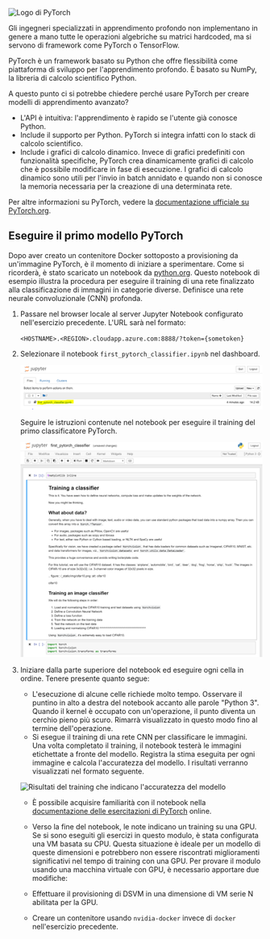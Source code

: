 ![Logo di PyTorch](../media/5-image1.png) 

Gli ingegneri specializzati in apprendimento profondo non implementano in genere a mano tutte le operazioni algebriche su matrici hardcoded, ma si servono di framework come PyTorch o TensorFlow.  

PyTorch è un framework basato su Python che offre flessibilità come piattaforma di sviluppo per l'apprendimento profondo. È basato su NumPy, la libreria di calcolo scientifico Python. 

A questo punto ci si potrebbe chiedere perché usare PyTorch per creare modelli di apprendimento avanzato?  

- L'API è intuitiva: l'apprendimento è rapido se l'utente già conosce Python.
- Include il supporto per Python. PyTorch si integra infatti con lo stack di calcolo scientifico.
- Include i grafici di calcolo dinamico. Invece di grafici predefiniti con funzionalità specifiche, PyTorch crea dinamicamente grafici di calcolo che è possibile modificare in fase di esecuzione. I grafici di calcolo dinamico sono utili per l'invio in batch annidato e quando non si conosce la memoria necessaria per la creazione di una determinata rete.

Per altre informazioni su PyTorch, vedere la [documentazione ufficiale su PyTorch.org](https://pytorch.org/about/).

## <a name="run-your-first-pytorch-model"></a>Eseguire il primo modello PyTorch

Dopo aver creato un contenitore Docker sottoposto a provisioning da un'immagine PyTorch, è il momento di iniziare a sperimentare. Come si ricorderà, è stato scaricato un notebook da [python.org](https://python.org). Questo notebook di esempio illustra la procedura per eseguire il training di una rete finalizzato alla classificazione di immagini in categorie diverse. Definisce una rete neurale convoluzionale (CNN) profonda.

1. Passare nel browser locale al server Jupyter Notebook configurato nell'esercizio precedente. L'URL sarà nel formato:

    `<HOSTNAME>.<REGION>.cloudapp.azure.com:8888/?token={sometoken}`

1. Selezionare il notebook `first_pytorch_classifier.ipynb` nel dashboard.

    ![Selezionare il primo notebook first_pytorch_classifier.ipynb](../media/5-image2.PNG)

    Seguire le istruzioni contenute nel notebook per eseguire il training del primo classificatore PyTorch.

    ![screenshot del notebook di training di un classificatore](../media/5-image3.PNG)

2. Iniziare dalla parte superiore del notebook ed eseguire ogni cella in ordine. Tenere presente quanto segue:

    - L'esecuzione di alcune celle richiede molto tempo. Osservare il puntino in alto a destra del notebook accanto alle parole "Python 3". Quando il kernel è occupato con un'operazione, il punto diventa un cerchio pieno più scuro. Rimarrà visualizzato in questo modo fino al termine dell'operazione. 
    - Si esegue il training di una rete CNN per classificare le immagini. Una volta completato il training, il notebook testerà le immagini etichettate a fronte del modello. Registra la stima eseguita per ogni immagine e calcola l'accuratezza del modello. I risultati verranno visualizzati nel formato seguente.

    ![Risultati del training che indicano l'accuratezza del modello](../media/accuracy.png)
    
    - È possibile acquisire familiarità con il notebook nella [documentazione delle esercitazioni di PyTorch](https://pytorch.org/tutorials/beginner/blitz/cifar10_tutorial.html) online.
    
    - Verso la fine del notebook, le note indicano un training su una GPU. Se si sono eseguiti gli esercizi in questo modulo, è stata configurata una VM basata su CPU. Questa situazione è ideale per un modello di queste dimensioni e potrebbero non essere riscontrati miglioramenti significativi nel tempo di training con una GPU. Per provare il modulo usando una macchina virtuale con GPU, è necessario apportare due modifiche:
    - Effettuare il provisioning di DSVM in una dimensione di VM serie N abilitata per la GPU.
    - Creare un contenitore usando `nvidia-docker` invece di `docker` nell'esercizio precedente.